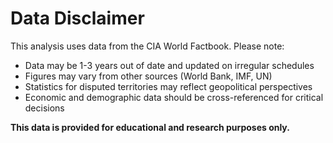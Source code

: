 # Data Disclaimer

This analysis uses data from the CIA World Factbook. Please note:

- Data may be 1-3 years out of date and updated on irregular schedules
- Figures may vary from other sources (World Bank, IMF, UN)
- Statistics for disputed territories may reflect geopolitical perspectives
- Economic and demographic data should be cross-referenced for critical decisions

**This data is provided for educational and research purposes only.**